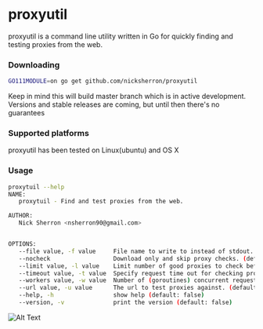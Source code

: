 proxyutil
===
proxyutil is a command line utility written in Go for quickly finding and testing proxies from the web.


### Downloading

```bash
GO111MODULE=on go get github.com/nicksherron/proxyutil
```
Keep in mind this will build master branch which is in active development. 
Versions and stable releases are coming, but until then there's no guarantees

### Supported platforms
  proxyutil has been tested on Linux(ubuntu) and OS X

### Usage
```bash
proxytuil --help
NAME:
   proxytuil - Find and test proxies from the web.

AUTHOR:
   Nick Sherron <nsherron90@gmail.com>


OPTIONS:
   --file value, -f value     File name to write to instead of stdout.
   --nocheck                  Download only and skip proxy checks. (default: false)
   --limit value, -l value    Limit number of good proxies to check before completing. (default: 0)
   --timeout value, -t value  Specify request time out for checking proxies. (default: 15s)
   --workers value, -w value  Number of (goroutines) concurrent requests to make for checking proxies. (default: 20)
   --url value, -u value      The url to test proxies against. (default: "https://httpbin.org/ip")
   --help, -h                 show help (default: false)
   --version, -v              print the version (default: false)

```
![Alt Text](https://github.com/nicksherron/proxyutil/blob/master/example.gif?raw=true)
